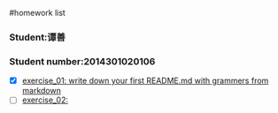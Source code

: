 #homework list
### Student:谭善
### Student number:2014301020106
* [x] [exercise_01: write down your first README.md with grammers from markdown](https://github.com/TanMingjun/compuational_physics_N2014301020106/blob/master/README.md)
* [ ] [exercise_02:]()
